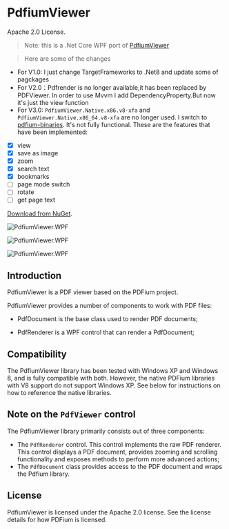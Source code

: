 # PdfiumViewer

Apache 2.0 License.

> Note: this is a .Net Core WPF port of [PdfiumViewer](https://github.com/bezzad/PdfiumViewer)

> Here are some of the changes

- For V1.0: I just change TargetFrameworks to .Net8 and update some of pagckages
- For V2.0：Pdfrender is no longer available,it has been replaced by PDFViewer. In order to use Mvvm I add DependencyProperty.But now it's just the view function
- For V3.0: `PdfiumViewer.Native.x86.v8-xfa` and `PdfiumViewer.Native.x86_64.v8-xfa` are no longer used. I switch to [pdfium-binaries](https://github.com/bblanchon/pdfium-binaries). It's not fully functional. These are the features that have been implemented:

- [x] view
- [x] save as image
- [x] zoom
- [x] search text
- [x] bookmarks
- [ ] page mode switch
- [ ] rotate
- [ ] get page text

[Download from NuGet](https://www.nuget.org/packages/PdfiumViewer.Net.WPF).

![PdfiumViewer.WPF](https://raw.githubusercontent.com/vrjure/PdfiumViewer/master/screenshot.png)

![PdfiumViewer.WPF](https://raw.githubusercontent.com/vrjure/PdfiumViewer/master/screenshot2.png)

![PdfiumViewer.WPF](https://raw.githubusercontent.com/vrjure/PdfiumViewer/master/screenshot3.png)

## Introduction

PdfiumViewer is a PDF viewer based on the PDFium project.

PdfiumViewer provides a number of components to work with PDF files:

* PdfDocument is the base class used to render PDF documents;

* PdfRenderer is a WPF control that can render a PdfDocument;

## Compatibility

The PdfiumViewer library has been tested with Windows XP and Windows 8, and
is fully compatible with both. However, the native PDFium libraries with V8
support do not support Windows XP. See below for instructions on how to
reference the native libraries.

## Note on the `PdfViewer` control

The PdfiumViewer library primarily consists out of three components:

* The `PdfRenderer` control. This control implements the raw PDF renderer.
  This control displays a PDF document, provides zooming and scrolling
  functionality and exposes methods to perform more advanced actions;
* The `PdfDocument` class provides access to the PDF document and wraps
  the Pdfium library.

## License

PdfiumViewer is licensed under the Apache 2.0 license. See the license details for how PDFium is licensed.